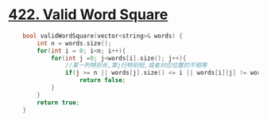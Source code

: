 # [422. Valid Word Square](https://leetcode.com/problems/valid-word-square/description/)

```c++
    bool validWordSquare(vector<string>& words) {
        int n = words.size();
        for(int i = 0; i<n; i++){
            for(int j =0; j<words[i].size(); j++){
                //某一列特别长,第j行特别短,或者对应位置的不相等
                if(j >= n || words[j].size() <= i || words[i][j] != words[j][i])
                    return false;
            }
        }
        return true;
    }
```
